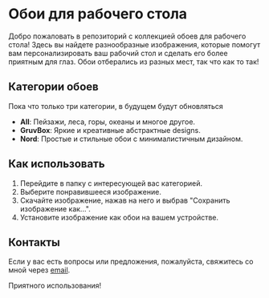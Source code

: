 # Обои для рабочего стола

Добро пожаловать в репозиторий с коллекцией обоев для рабочего стола! Здесь вы найдете разнообразные изображения, которые помогут вам персонализировать ваш рабочий стол и сделать его более приятным для глаз. Обои отберались из разных мест, так что как то так!

## Категории обоев
  Пока что только три категории, в будущем будут обновляться 
- **All**: Пейзажи, леса, горы, океаны и многое другое.
- **GruvBox**: Яркие и креативные абстрактные designs.
- **Nord**: Простые и стильные обои с минималистичным дизайном.

## Как использовать

1. Перейдите в папку с интересующей вас категорией.
2. Выберите понравившееся изображение.
3. Скачайте изображение, нажав на него и выбрав "Сохранить изображение как...".
4. Установите изображение как обои на вашем устройстве.

## Контакты

Если у вас есть вопросы или предложения, пожалуйста, свяжитесь со мной через [email](mailto:akirasan1007@gmail.com).

Приятного использования!
